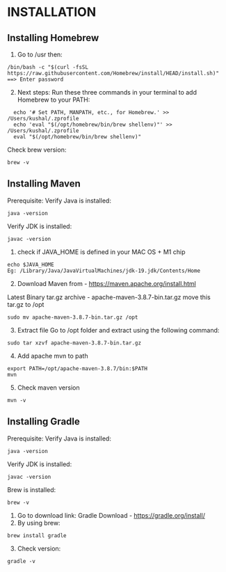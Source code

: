 # INSTALLATION


## Installing Homebrew
1. Go to /usr then:
```
/bin/bash -c "$(curl -fsSL https://raw.githubusercontent.com/Homebrew/install/HEAD/install.sh)"
==> Enter password
```

2. Next steps:
Run these three commands in your terminal to add Homebrew to your PATH:
```
  echo '# Set PATH, MANPATH, etc., for Homebrew.' >> /Users/kushal/.zprofile
  echo 'eval "$(/opt/homebrew/bin/brew shellenv)"' >> /Users/kushal/.zprofile
  eval "$(/opt/homebrew/bin/brew shellenv)"
```
Check brew version:
```
brew -v
```

## Installing Maven
Prerequisite: 
Verify Java is installed: 
```
java -version
```
Verify JDK is installed: 
```
javac -version
```
1. check if JAVA_HOME is defined in your MAC OS + M1 chip
```
echo $JAVA_HOME
Eg: /Library/Java/JavaVirtualMachines/jdk-19.jdk/Contents/Home
```
2. Download Maven from - https://maven.apache.org/install.html

Latest Binary tar.gz archive - apache-maven-3.8.7-bin.tar.gz
move this tar.gz to /opt

``
sudo mv apache-maven-3.8.7-bin.tar.gz /opt
``

3. Extract file
Go to /opt folder and extract using the following command:
```
sudo tar xzvf apache-maven-3.8.7-bin.tar.gz
```

4. Add apache mvn to path

```agsl
export PATH=/opt/apache-maven-3.8.7/bin:$PATH
mvn
```

5. Check maven version

```agsl
mvn -v
```


## Installing Gradle
Prerequisite:
Verify Java is installed:
```
java -version
```
Verify JDK is installed:
```
javac -version
```
Brew is installed:
```
brew -v
```
1. Go to download link:
   Gradle Download -
   https://gradle.org/install/
2. By using brew:
```
brew install gradle
```

3. Check version:
```
gradle -v
```



